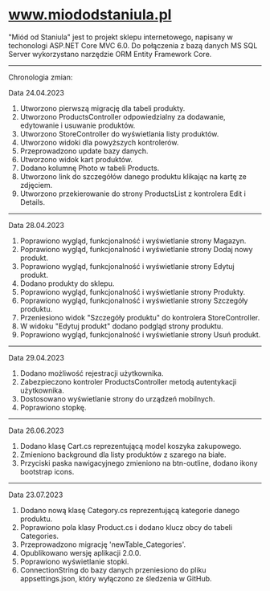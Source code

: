 # www.miododstaniula.pl

"Miód od Staniula" jest to projekt sklepu internetowego, napisany w techonologi ASP.NET Core MVC 6.0.
Do połączenia z bazą danych MS SQL Server wykorzystano narzędzie ORM Entity Framework Core.
<hr/>

Chronologia zmian:

Data 24.04.2023

1. Utworzono pierwszą migrację dla tabeli produkty.
2. Utworzono ProductsController odpowiedzialny za dodawanie, edytowanie i usuwanie produktów.
3. Utworzono StoreController do wyświetlania listy produktów.
4. Utworzono widoki dla powyższych kontrolerów.
5. Przeprowadzono update bazy danych.
6. Utworzono widok kart produktów.
7. Dodano kolumnę Photo w tabeli Products.
8. Utworzono link do szczegółów danego produktu klikając na kartę ze zdjęciem.
9. Utworzono przekierowanie do strony ProductsList z kontrolera Edit i Details.
<hr/>

Data 28.04.2023

1. Poprawiono wygląd, funkcjonalność i wyświetlanie strony Magazyn.
2. Poprawiono wygląd, funkcjonalność i wyświetlanie strony Dodaj nowy produkt.
3. Poprawiono wygląd, funkcjonalność i wyświetlanie strony Edytuj produkt.
4. Dodano produkty do sklepu.
5. Poprawiono wygląd, funkcjonalność i wyświetlanie strony Produkty.
6. Poprawiono wygląd, funkcjonalność i wyświetlanie strony Szczegóły produktu.
7. Przeniesiono widok "Szczegóły produktu" do kontrolera StoreController.
8. W widoku "Edytuj produkt" dodano podgląd strony produktu.
9. Poprawiono wygląd, funkcjonalność i wyświetlanie strony Usuń produkt.
<hr/>

Data 29.04.2023

1. Dodano możliwość rejestracji użytkownika.
2. Zabezpieczono kontroler ProductsController metodą autentykacji użytkownika.
3. Dostosowano wyświetlanie strony do urządzeń mobilnych.
4. Poprawiono stopkę.
<hr/>

Data 26.06.2023

1. Dodano klasę Cart.cs reprezentującą model koszyka zakupowego.
2. Zmieniono background dla listy produktów z szarego na białe.
3. Przyciski paska nawigacyjnego zmieniono na btn-outline, dodano ikony bootstrap icons.
<hr/>

Data 23.07.2023

1. Dodano nową klasę Category.cs reprezentującą kategorie danego produktu.
2. Poprawiono pola klasy Product.cs i dodano klucz obcy do tabeli Categories.
3. Przeprowadzono migrację 'newTable_Categories'.
4. Opublikowano wersję aplikacji 2.0.0.
5. Poprawiono wyświetlanie stopki.
6. ConnectionString do bazy danych przeniesiono do pliku appsettings.json, który wyłączono ze śledzenia w GitHub.